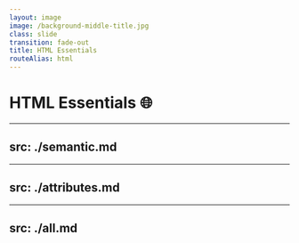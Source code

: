 ```yaml
---
layout: image
image: /background-middle-title.jpg
class: slide
transition: fade-out
title: HTML Essentials
routeAlias: html
---
```


<div class="flex h-full flex-items-center">
  <h1 class="text-left m-b-0 font-bold">
    HTML Essentials 🌐
  </h1>
</div>

<!-- Semantic -->

---
src: ./semantic.md
---

<!-- Attributes -->

---
src: ./attributes.md
---

<!-- All -->

---
src: ./all.md
---

